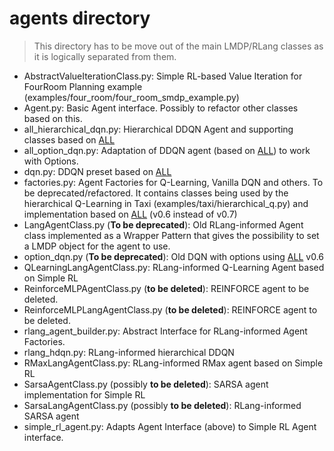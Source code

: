 # agents directory

> This directory has to be move out of the main LMDP/RLang classes as it is logically separated from them.

* AbstractValueIterationClass.py: Simple RL-based Value Iteration for FourRoom Planning example (examples/four_room/four_room_smdp_example.py)
* Agent.py: Basic Agent interface. Possibly to refactor other classes based on this.
* all_hierarchical_dqn.py: Hierarchical DDQN Agent and supporting classes based on [ALL](https://autonomous-learning-library.readthedocs.io/en/stable/) 
* all_option_dqn.py: Adaptation of DDQN agent (based on [ALL](https://autonomous-learning-library.readthedocs.io/en/stable/)) to work with Options.
* dqn.py: DDQN preset based on [ALL](https://autonomous-learning-library.readthedocs.io/en/stable/)
* factories.py: Agent Factories for Q-Learning, Vanilla DQN and others. To be deprecated/refactored. It contains classes being used by the hierarchical Q-Learning in Taxi (examples/taxi/hierarchical_q.py) and implementation based on [ALL](https://autonomous-learning-library.readthedocs.io/en/stable/) (v0.6 instead of v0.7)
* LangAgentClass.py (**To be deprecated**): Old RLang-informed Agent class implemented as a Wrapper Pattern that gives the possibility to set a LMDP object for the agent to use. 
* option_dqn.py (**To be deprecated**): Old DQN with options using [ALL](https://autonomous-learning-library.readthedocs.io/en/stable/) v0.6 
* QLearningLangAgentClass.py: RLang-informed Q-Learning Agent based on Simple RL
* ReinforceMLPAgentClass.py (**to be deleted**): REINFORCE agent to be deleted.
* ReinforceMLPLangAgentClass.py (**to be deleted**): REINFORCE agent to be deleted.
* rlang_agent_builder.py: Abstract Interface for RLang-informed Agent Factories.
* rlang_hdqn.py: RLang-informed hierarchical DDQN
* RMaxLangAgentClass.py: RLang-informed RMax agent based on Simple RL
* SarsaAgentClass.py (possibly **to be deleted**): SARSA agent implementation for Simple RL
* SarsaLangAgentClass.py (possibly **to be deleted**): RLang-informed SARSA agent 
* simple_rl_agent.py: Adapts Agent Interface (above) to Simple RL Agent interface.
